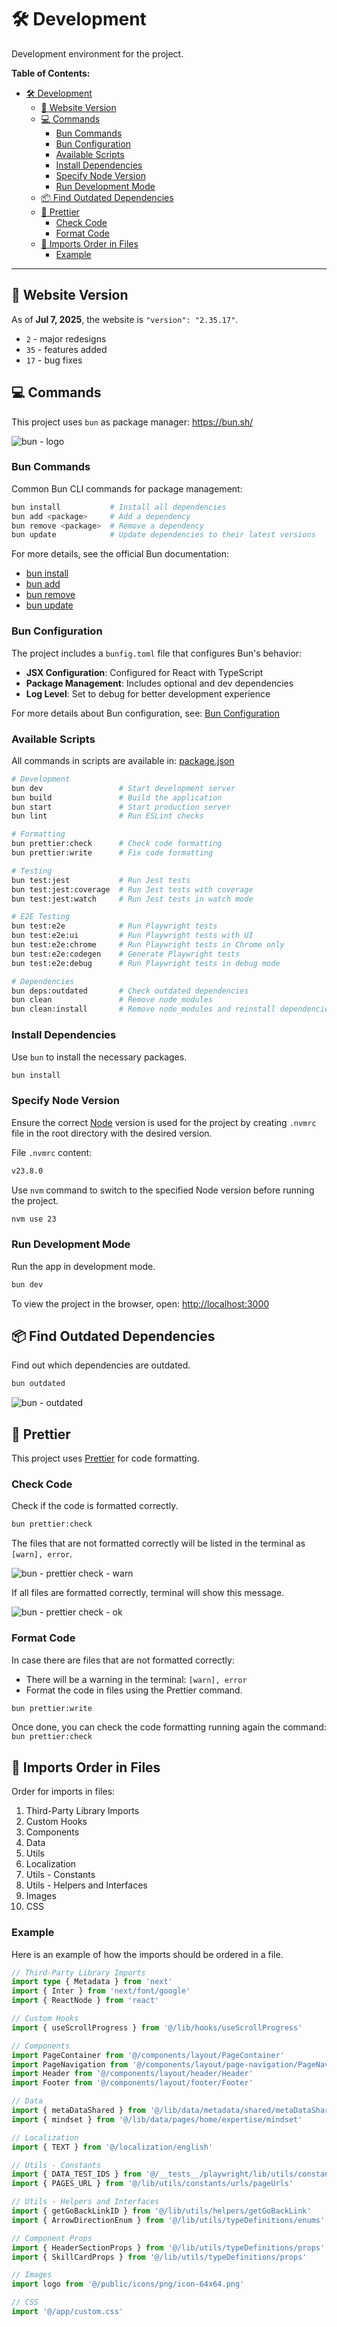 # 🛠️ Development

Development environment for the project.

**Table of Contents:**

- [🛠️ Development](#️-development)
  - [🚀 Website Version](#-website-version)
  - [💻 Commands](#-commands)
    - [Bun Commands](#bun-commands)
    - [Bun Configuration](#bun-configuration)
    - [Available Scripts](#available-scripts)
    - [Install Dependencies](#install-dependencies)
    - [Specify Node Version](#specify-node-version)
    - [Run Development Mode](#run-development-mode)
  - [📦 Find Outdated Dependencies](#-find-outdated-dependencies)
  - [💅 Prettier](#-prettier)
    - [Check Code](#check-code)
    - [Format Code](#format-code)
  - [🔗 Imports Order in Files](#-imports-order-in-files)
    - [Example](#example)

---

## 🚀 Website Version

As of **Jul 7, 2025**, the website is `"version": "2.35.17"`.

- `2` - major redesigns
- `35` - features added
- `17` - bug fixes

## 💻 Commands

This project uses `bun` as package manager: <https://bun.sh/>

![bun - logo](/readme-images/development/bun/bun-logo.webp)

### Bun Commands

Common Bun CLI commands for package management:

```bash
bun install           # Install all dependencies
bun add <package>     # Add a dependency
bun remove <package>  # Remove a dependency
bun update            # Update dependencies to their latest versions
```

For more details, see the official Bun documentation:

- [bun install](https://bun.sh/docs/cli/install)
- [bun add](https://bun.sh/docs/cli/add)
- [bun remove](https://bun.sh/docs/cli/remove)
- [bun update](https://bun.sh/docs/cli/update)

### Bun Configuration

The project includes a `bunfig.toml` file that configures Bun's behavior:

- **JSX Configuration**: Configured for React with TypeScript
- **Package Management**: Includes optional and dev dependencies
- **Log Level**: Set to debug for better development experience

For more details about Bun configuration, see: [Bun Configuration](https://bun.sh/docs/runtime/bunfig)

### Available Scripts

All commands in scripts are available in: [package.json](/package.json)

```bash
# Development
bun dev                 # Start development server
bun build               # Build the application
bun start               # Start production server
bun lint                # Run ESLint checks

# Formatting
bun prettier:check      # Check code formatting
bun prettier:write      # Fix code formatting

# Testing
bun test:jest           # Run Jest tests
bun test:jest:coverage  # Run Jest tests with coverage
bun test:jest:watch     # Run Jest tests in watch mode

# E2E Testing
bun test:e2e            # Run Playwright tests
bun test:e2e:ui         # Run Playwright tests with UI
bun test:e2e:chrome     # Run Playwright tests in Chrome only
bun test:e2e:codegen    # Generate Playwright tests
bun test:e2e:debug      # Run Playwright tests in debug mode

# Dependencies
bun deps:outdated       # Check outdated dependencies
bun clean               # Remove node_modules
bun clean:install       # Remove node_modules and reinstall dependencies
```

### Install Dependencies

Use `bun` to install the necessary packages.

```bash
bun install
```

### Specify Node Version

Ensure the correct [Node](https://nodejs.org/en) version is used for the project by creating `.nvmrc` file in the root directory with the desired version.

File `.nvmrc` content:

```bash
v23.8.0
```

Use `nvm` command to switch to the specified Node version before running the project.

```bash
nvm use 23
```

### Run Development Mode

Run the app in development mode.

```bash
bun dev
```

To view the project in the browser, open: [http://localhost:3000](http://localhost:3000)

## 📦 Find Outdated Dependencies

Find out which dependencies are outdated.

```bash
bun outdated
```

![bun - outdated](/readme-images/development/bun/bun-outdated.webp)

## 💅 Prettier

This project uses [Prettier](https://prettier.io/) for code formatting.

### Check Code

Check if the code is formatted correctly.

```bash
bun prettier:check
```

The files that are not formatted correctly will be listed in the terminal as `[warn], error`.

![bun - prettier check - warn](/readme-images/development/bun/bun-prettier-check-warn.webp)

If all files are formatted correctly, terminal will show this message.

![bun - prettier check - ok](/readme-images/development/bun/bun-prettier-check-ok.webp)

### Format Code

In case there are files that are not formatted correctly:

- There will be a warning in the terminal: `[warn], error`
- Format the code in files using the Prettier command.

```bash
bun prettier:write
```

Once done, you can check the code formatting running again the command: `bun prettier:check`

## 🔗 Imports Order in Files

Order for imports in files:

1. Third-Party Library Imports
2. Custom Hooks
3. Components
4. Data
5. Utils
6. Localization
7. Utils - Constants
8. Utils - Helpers and Interfaces
9. Images
10. CSS

### Example

Here is an example of how the imports should be ordered in a file.

```ts
// Third-Party Library Imports
import type { Metadata } from 'next'
import { Inter } from 'next/font/google'
import { ReactNode } from 'react'

// Custom Hooks
import { useScrollProgress } from '@/lib/hooks/useScrollProgress'

// Components
import PageContainer from '@/components/layout/PageContainer'
import PageNavigation from '@/components/layout/page-navigation/PageNavigation'
import Header from '@/components/layout/header/Header'
import Footer from '@/components/layout/footer/Footer'

// Data
import { metaDataShared } from '@/lib/data/metadata/shared/metaDataShared'
import { mindset } from '@/lib/data/pages/home/expertise/mindset'

// Localization
import { TEXT } from '@/localization/english'

// Utils - Constants
import { DATA_TEST_IDS } from '@/__tests__/playwright/lib/utils/constants/ids/dataTestIds'
import { PAGES_URL } from '@/lib/utils/constants/urls/pageUrls'

// Utils - Helpers and Interfaces
import { getGoBackLinkID } from '@/lib/utils/helpers/getGoBackLink'
import { ArrowDirectionEnum } from '@/lib/utils/typeDefinitions/enums'

// Component Props
import { HeaderSectionProps } from '@/lib/utils/typeDefinitions/props'
import { SkillCardProps } from '@/lib/utils/typeDefinitions/props'

// Images
import logo from '@/public/icons/png/icon-64x64.png'

// CSS
import '@/app/custom.css'
```
